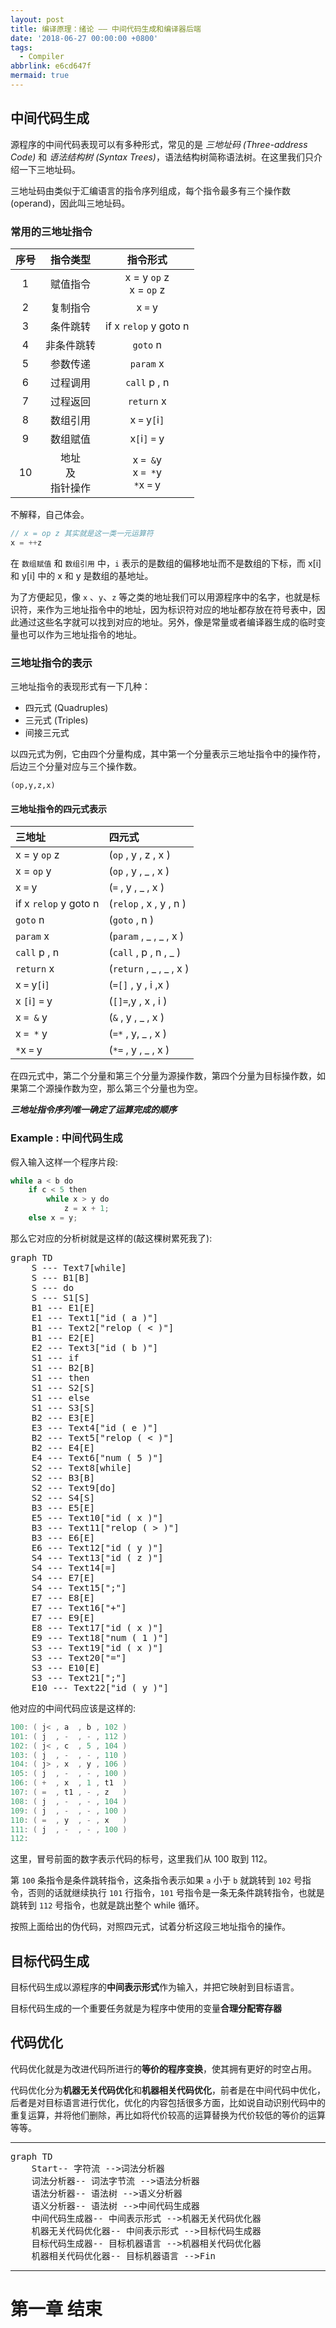 ```yaml
---
layout: post
title: 编译原理：绪论 —— 中间代码生成和编译器后端
date: '2018-06-27 00:00:00 +0800'
tags:
  - Compiler
abbrlink: e6cd647f
mermaid: true
---
```


## 中间代码生成
源程序的中间代码表现可以有多种形式，常见的是 *三地址码 (Three-address Code)* 和 *语法结构树 (Syntax Trees)*，语法结构树简称语法树。在这里我们只介绍一下三地址码。

三地址码由类似于汇编语言的指令序列组成，每个指令最多有三个操作数 (operand)，因此叫三地址码。

### 常用的三地址指令

| 序号 | 指令类型 | 指令形式 |
|:-:|:-:|:-:|
|1|赋值指令|x = y `op` z<br/>x = `op` z|
|2|复制指令|x `=` y|
|3|条件跳转|if x `relop` y goto n |
|4|非条件跳转|`goto` n|
|5|参数传递| `param` x|
|6|过程调用| `call` p , n|
|7|过程返回| `return` x |
|8|数组引用| x `=` y`[`i`]`|
|9|数组赋值|x`[`i`]` `=` y|
|10|地址<br/>及<br/>指针操作<br/>| x `= &`y<br/>x `= *`y<br/>`*`x `=` y|

不解释，自己体会。
```cpp
// x = op z 其实就是这一类一元运算符
x = ++z
```

在 `数组赋值` 和 `数组引用` 中，`i` 表示的是数组的偏移地址而不是数组的下标，而 x[i] 和 y[i] 中的 x 和 y 是数组的基地址。

为了方便起见，像 `x` 、`y`、`z` 等之类的地址我们可以用源程序中的名字，也就是标识符，来作为三地址指令中的地址，因为标识符对应的地址都存放在符号表中，因此通过这些名字就可以找到对应的地址。另外，像是常量或者编译器生成的临时变量也可以作为三地址指令的地址。

### 三地址指令的表示
三地址指令的表现形式有一下几种：
+ 四元式 (Quadruples)
+ 三元式 (Triples)
+ 间接三元式

以四元式为例，它由四个分量构成，其中第一个分量表示三地址指令中的操作符，后边三个分量对应与三个操作数。

```quadruple
(op,y,z,x)
```

#### 三地址指令的四元式表示

| 三地址 | 四元式 |
|:-- |:-- |
| x = y `op` z| (`op` , y , z , x ) |
| x = `op` y|(`op` , y , _ , x ) |
| x  `=` y|(`=` , y , _ , x ) |
| if x `relop` y goto n | (`relop` , x , y , n ) |
| `goto` n | (`goto` , n ) |
| `param` x |(`param` , _ , _ , x )|
| `call` p , n| (`call` , p , n , _ ) |
| `return` x | (`return` , _ , _ , x ) |
| x `=` y`[`i`]`| (`=[]` , y , i ,x ) |
| x `[`i`]` `=` y | (`[]=`,y , x , i ) |
| x `= &` y | (`&` , y , _ , x ) | 
| x `= *` y | (`=*` , y, _ , x ) |
| `*`x `=` y |(`*=` , y , _ , x )|

在四元式中，第二个分量和第三个分量为源操作数，第四个分量为目标操作数，如果第二个源操作数为空，那么第三个分量也为空。

***三地址指令序列唯一确定了运算完成的顺序***

### Example : 中间代码生成

假入输入这样一个程序片段:
```python
while a < b do
	if c < 5 then
		while x > y do
			z = x + 1;
	else x = y;
```

那么它对应的分析树就是这样的(敲这棵树累死我了):

<pre class="mermaid">
graph TD
	S --- Text7[while]
	S --- B1[B]
	S --- do
	S --- S1[S]
	B1 --- E1[E]
	E1 --- Text1["id ( a )"]
	B1 --- Text2["relop ( < )"]
	B1 --- E2[E]
	E2 --- Text3["id ( b )"]
	S1 --- if
	S1 --- B2[B]
	S1 --- then
	S1 --- S2[S]
	S1 --- else
	S1 --- S3[S]
	B2 --- E3[E]
	E3 --- Text4["id ( e )"]
	B2 --- Text5["relop ( < )"]
	B2 --- E4[E]
	E4 --- Text6["num ( 5 )"]
	S2 --- Text8[while]
	S2 --- B3[B]
	S2 --- Text9[do]
	S2 --- S4[S]
	B3 --- E5[E]
	E5 --- Text10["id ( x )"]
	B3 --- Text11["relop ( > )"]
	B3 --- E6[E]
	E6 --- Text12["id ( y )"]
	S4 --- Text13["id ( z )"]
	S4 --- Text14[=]
	S4 --- E7[E]
	S4 --- Text15[";"]
	E7 --- E8[E]
	E7 --- Text16["+"]
	E7 --- E9[E]
	E8 --- Text17["id ( x )"]
	E9 --- Text18["num ( 1 )"]
	S3 --- Text19["id ( x )"]
	S3 --- Text20["="]
	S3 --- E10[E]
	S3 --- Text21[";"]
	E10 --- Text22["id ( y )"]
</pre>
他对应的中间代码应该是这样的:

```scala
100: ( j< , a  , b , 102 )
101: ( j  , -  , - , 112 )
102: ( j< , c  , 5 , 104 )
103: ( j  , -  , - , 110 )
104: ( j> , x  , y , 106 )
105: ( j  , -  , - , 100 )
106: ( +  , x  , 1 , t1  )
107: ( =  , t1 , - , z   )
108: ( j  , -  , - , 104 )
109: ( j  , -  , - , 100 )
110: ( =  , y  , - , x   )
111: ( j  , -  , - , 100 )
112:
```
这里，冒号前面的数字表示代码的标号，这里我们从 100 取到 112。

第 `100` 条指令是条件跳转指令，这条指令表示如果 `a` 小于 `b` 就跳转到 `102` 号指令，否则的话就继续执行 `101` 行指令，`101` 号指令是一条无条件跳转指令，也就是跳转到 `112` 号指令，也就是跳出整个 while 循环。

按照上面给出的伪代码，对照四元式，试着分析这段三地址指令的操作。

## 目标代码生成

目标代码生成以源程序的**中间表示形式**作为输入，并把它映射到目标语言。

目标代码生成的一个重要任务就是为程序中使用的变量**合理分配寄存器**

## 代码优化

代码优化就是为改进代码所进行的**等价的程序变换**，使其拥有更好的时空占用。

代码优化分为**机器无关代码优化**和**机器相关代码优化**，前者是在中间代码中优化，后者是对目标语言进行优化，优化的内容包括很多方面，比如说自动识别代码中的重复运算，并将他们删除，再比如将代价较高的运算替换为代价较低的等价的运算等等。



***
<pre class="mermaid">
graph TD
	Start-- 字符流 -->词法分析器
	词法分析器-- 词法字节流 -->语法分析器
	语法分析器-- 语法树 -->语义分析器
	语义分析器-- 语法树 -->中间代码生成器
	中间代码生成器-- 中间表示形式 -->机器无关代码优化器
	机器无关代码优化器-- 中间表示形式 -->目标代码生成器
	目标代码生成器-- 目标机器语言 -->机器相关代码优化器
	机器相关代码优化器-- 目标机器语言 -->Fin
</pre>

---
# 第一章 结束
